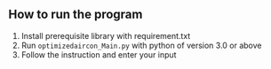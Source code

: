 ## How to run the program
1. Install prerequisite library with requirement.txt
2. Run `optimizedaircon_Main.py` with python of version 3.0 or above
3. Follow the instruction and enter your input